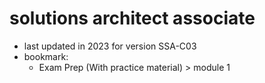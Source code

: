 # solutions architect associate

- last updated in 2023 for version SSA-C03
- bookmark:
  - Exam Prep (With practice material) > module 1
